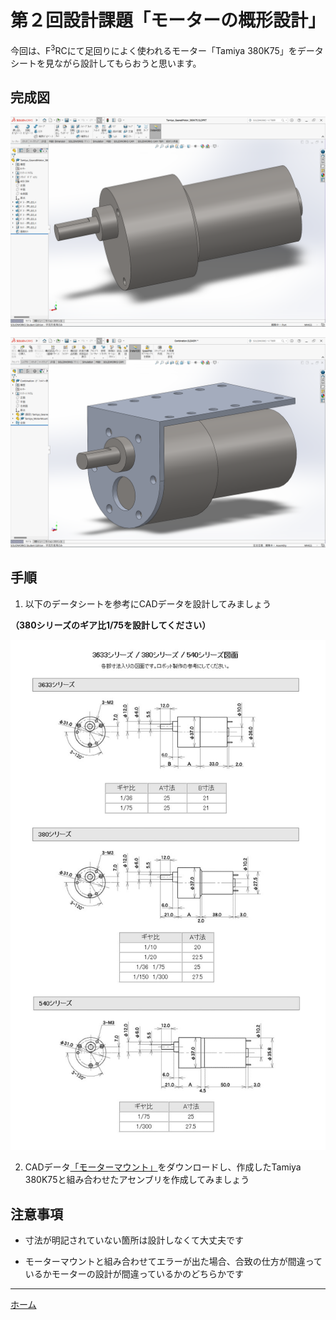 # 第２回設計課題「モーターの概形設計」
今回は、F<sup>3</sup>RCにて足回りによく使われるモーター「Tamiya 380K75」をデータシートを見ながら設計してもらおうと思います。

## 完成図

![スクリーンショット (28)](./img/%E3%82%B9%E3%82%AF%E3%83%AA%E3%83%BC%E3%83%B3%E3%82%B7%E3%83%A7%E3%83%83%E3%83%88%20(28).png)

![スクリーンショット (29)](./img/%E3%82%B9%E3%82%AF%E3%83%AA%E3%83%BC%E3%83%B3%E3%82%B7%E3%83%A7%E3%83%83%E3%83%88%20(29).png)


## 手順
1. 以下のデータシートを参考にCADデータを設計してみましょう

**（380シリーズのギア比1/75を設計してください）**

![motorsize.jpeg](./img/motorsize.jpeg)

2. CADデータ[「モーターマウント」](./CAD_data/Tamiya_MotorMount.SLDPRT)をダウンロードし、作成したTamiya 380K75と組み合わせたアセンブリを作成してみましょう


## 注意事項
* 寸法が明記されていない箇所は設計しなくて大丈夫です

* モーターマウントと組み合わせてエラーが出た場合、合致の仕方が間違っているかモーターの設計が間違っているかのどちらかです

---

[ホーム](index.md)